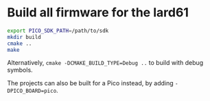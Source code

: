 # Build all firmware for the lard61

```sh
export PICO_SDK_PATH=/path/to/sdk
mkdir build
cmake ..
make
```

Alternatively, `cmake -DCMAKE_BUILD_TYPE=Debug ..` to build
with debug symbols.

The projects can also be built for a Pico instead, by adding
`-DPICO_BOARD=pico`.

